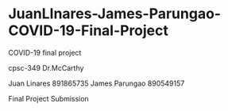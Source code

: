 # JuanLInares-James-Parungao-COVID-19-Final-Project
COVID-19 final project 

cpsc-349
Dr.McCarthy

Juan Linares  891865735
James Parungao 890549157

Final Project Submission

